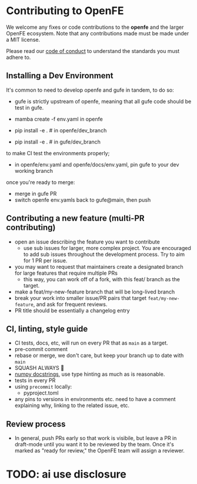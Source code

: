 # Contributing to OpenFE

We welcome any fixes or code contributions to the **openfe** and the larger OpenFE ecosystem.
Note that any contributions made must be made under a MIT license.

Please read our [code of conduct](Code_of_Conduct.md) to understand the standards you must adhere to.

## Installing a Dev Environment

It's common to need to develop openfe and gufe in tandem, to do so:
- gufe is strictly upstream of openfe, meaning that all gufe code should be test in gufe.

- mamba create -f env.yaml in openfe
- pip install -e . # in openfe/dev_branch
- pip install -e . # in gufe/dev_branch

to make CI test the environments properly;
- in openfe/env.yaml and openfe/docs/env.yaml, pin gufe to your dev working branch

once you're ready to merge:
- merge in gufe PR
- switch openfe env.yamls back to gufe@main, then push


## Contributing a new feature (multi-PR contributing)
- open an issue describing the feature you want to contribute
    - use sub issues for larger, more complex project. You are encouraged to add sub issues throughout the development process. Try to aim for 1 PR per issue.
- you may want to request that maintainers create a designated branch for large features that require multiple PRs
    - this way, you can work off of a fork, with this feat/ branch as the target.
- make a feat/my-new-feature branch that will be long-lived branch
- break your work into smaller issue/PR pairs that target `feat/my-new-feature`, and ask for frequent reviews.
- PR title should be essentially a changelog entry

## CI, linting, style guide
- CI tests, docs, etc, will run on every PR that as `main` as a target.
- pre-commit comment
- rebase or merge, we don't care, but keep your branch up to date with `main`
- SQUASH ALWAYS 🍠
- [numpy docstrings](https://numpydoc.readthedocs.io/en/latest/format.html), use type hinting as much as is reasonable.
- tests in every PR
- using `precommit` locally:
    - pyproject.toml
- any pins to versions in environments etc. need to have a comment explaining why, linking to the related issue, etc.

## Review process
- In general, push PRs early so that work is visibile, but leave a PR in draft-mode until you want it to be reviewed by the team. Once it's marked as "ready for review," the OpenFE team will assign a reviewer.

# TODO: ai use disclosure